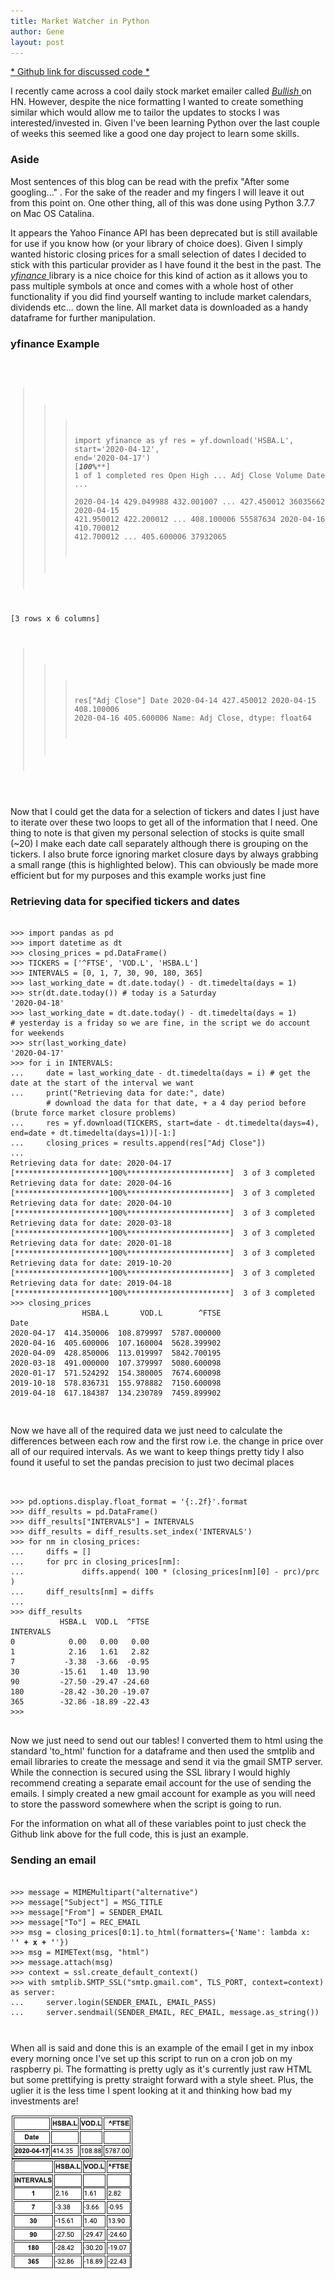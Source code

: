 ```yaml
---
title: Market Watcher in Python
author: Gene
layout: post
---
```


[ * Github link for discussed code * ](https://github.com/Phrax112/MarketWatcher)

I recently came across a cool daily stock market emailer called [ *Bullish* ](https://bullish.email/) on HN. However, despite the nice formatting I wanted to create something similar which would allow me to tailor the updates to stocks I was interested/invested in. Given I've been learning Python over the last couple of weeks this seemed like a good one day project to learn some skills.

<h3>Aside</h3>
Most sentences of this blog can be read with the prefix "After some googling..." . For the sake of the reader and my fingers I will leave it out from this point on. One other thing, all of this was done using Python 3.7.7 on Mac OS Catalina.

It appears the Yahoo Finance API has been deprecated but is still available for use if you know how (or your library of choice does). Given I simply wanted historic closing prices for a small selection of dates I decided to stick with this particular provider as I have found it the best in the past. The [ *yfinance* ](https://pypi.org/project/yfinance/) library is a nice choice for this kind of action as it allows you to pass multiple symbols at once and comes with a whole host of other functionality if you did find yourself wanting to include market calendars, dividends etc... down the line. All market data is downloaded as a handy dataframe for further manipulation.

<h3>yfinance Example</h3>
<pre><code>

>>> import yfinance as yf
>>> res = yf.download('HSBA.L', start='2020-04-12', end='2020-04-17')
[*********************100%***********************]  1 of 1 completed
>>> res
                  Open        High  ...   Adj Close    Volume
Date                                ...                      
2020-04-14  429.049988  432.001007  ...  427.450012  36035662
2020-04-15  421.950012  422.200012  ...  408.100006  55587634
2020-04-16  410.700012  412.700012  ...  405.600006  37932065

[3 rows x 6 columns]
>>> res["Adj Close"]
Date
2020-04-14    427.450012
2020-04-15    408.100006
2020-04-16    405.600006
Name: Adj Close, dtype: float64

</code></pre>

Now that I could get the data for a selection of tickers and dates I just have to iterate over these two loops to get all of the information that I need. One thing to note is that given my personal selection of stocks is quite small (~20) I make each date call separately although there is grouping on the tickers. I also brute force ignoring market closure days by always grabbing a small range (this is highlighted below). This can obviously be made more efficient but for my purposes and this example works just fine

<h3>Retrieving data for specified tickers and dates</h3>
<pre><code>
>>> import pandas as pd
>>> import datetime as dt
>>> closing_prices = pd.DataFrame()
>>> TICKERS = ['^FTSE', 'VOD.L', 'HSBA.L']
>>> INTERVALS = [0, 1, 7, 30, 90, 180, 365]
>>> last_working_date = dt.date.today() - dt.timedelta(days = 1)
>>> str(dt.date.today()) # today is a Saturday
'2020-04-18'
>>> last_working_date = dt.date.today() - dt.timedelta(days = 1)
# yesterday is a friday so we are fine, in the script we do account for weekends
>>> str(last_working_date)
'2020-04-17'
>>> for i in INTERVALS:
...     date = last_working_date - dt.timedelta(days = i) # get the date at the start of the interval we want
...     print("Retrieving data for date:", date)
        # download the data for that date, + a 4 day period before (brute force market closure problems)
...     res = yf.download(TICKERS, start=date - dt.timedelta(days=4), end=date + dt.timedelta(days=1))[-1:]
...     closing_prices = results.append(res["Adj Close"])
...
Retrieving data for date: 2020-04-17
[*********************100%***********************]  3 of 3 completed
Retrieving data for date: 2020-04-16
[*********************100%***********************]  3 of 3 completed
Retrieving data for date: 2020-04-10
[*********************100%***********************]  3 of 3 completed
Retrieving data for date: 2020-03-18
[*********************100%***********************]  3 of 3 completed
Retrieving data for date: 2020-01-18
[*********************100%***********************]  3 of 3 completed
Retrieving data for date: 2019-10-20
[*********************100%***********************]  3 of 3 completed
Retrieving data for date: 2019-04-18
[*********************100%***********************]  3 of 3 completed
>>> closing_prices
                HSBA.L       VOD.L        ^FTSE
Date                                           
2020-04-17  414.350006  108.879997  5787.000000
2020-04-16  405.600006  107.160004  5628.399902
2020-04-09  428.850006  113.019997  5842.700195
2020-03-18  491.000000  107.379997  5080.600098
2020-01-17  571.524292  154.380005  7674.600098
2019-10-18  578.836731  155.978882  7150.600098
2019-04-18  617.184387  134.230789  7459.899902

</code></pre>

Now we have all of the required data we just need to calculate the differences between each row and the first row i.e. the change in price over all of our required intervals. As we want to keep things pretty tidy I also found it useful to set the pandas precision to just two decimal places

<pre><code>

>>> pd.options.display.float_format = '{:.2f}'.format
>>> diff_results = pd.DataFrame()
>>> diff_results["INTERVALS"] = INTERVALS
>>> diff_results = diff_results.set_index('INTERVALS')
>>> for nm in closing_prices:
...     diffs = []
...     for prc in closing_prices[nm]:
...             diffs.append( 100 * (closing_prices[nm][0] - prc)/prc )
...     diff_results[nm] = diffs
...
>>> diff_results
           HSBA.L  VOD.L  ^FTSE
INTERVALS                      
0            0.00   0.00   0.00
1            2.16   1.61   2.82
7           -3.38  -3.66  -0.95
30         -15.61   1.40  13.90
90         -27.50 -29.47 -24.60
180        -28.42 -30.20 -19.07
365        -32.86 -18.89 -22.43
>>>

</code></pre>

Now we just need to send out our tables! I converted them to html using the standard 'to_html' function for a dataframe and then used the smtplib and email libraries to create the message and send it via the gmail SMTP server. While the connection is secured using the SSL library I would highly recommend creating a separate email account for the use of sending the emails. I simply created a new gmail account for example as you will need to store the password somewhere when the script is going to run.

For the information on what all of these variables point to just check the Github link above for the full code, this is just an example.

<h3>Sending an email</h3>
<pre><code>
>>> message = MIMEMultipart("alternative")
>>> message["Subject"] = MSG_TITLE
>>> message["From"] = SENDER_EMAIL
>>> message["To"] = REC_EMAIL
>>> msg = closing_prices[0:1].to_html(formatters={'Name': lambda x:   '<b>' + x + '</b>'})
>>> msg = MIMEText(msg, "html")
>>> message.attach(msg)
>>> context = ssl.create_default_context()
>>> with smtplib.SMTP_SSL("smtp.gmail.com", TLS_PORT, context=context) as server:
...     server.login(SENDER_EMAIL, EMAIL_PASS)
...     server.sendmail(SENDER_EMAIL, REC_EMAIL, message.as_string())

</pre></code>

When all is said and done this is an example of the email I get in my inbox every morning once I've set up this script to run on a cron job on my raspberry pi. The formatting is pretty ugly as it's currently just raw HTML but some prettifying is pretty straight forward with a style sheet. Plus, the uglier it is the less time I spent looking at it and thinking how bad my investments are!

![Email Message](assets/images/marketwatcher_example.png)
